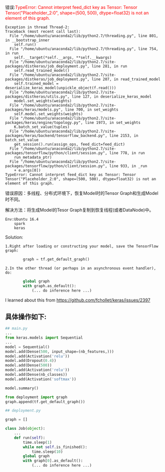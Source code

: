 
错误:<span style="color:red">TypeError: Cannot interpret feed_dict key as Tensor: Tensor Tensor("Placeholder_2:0", shape=(500, 500), dtype=float32) is not an element of this graph.</span>

```
Exception in thread Thread-2:                                                   
Traceback (most recent call last):
  File "/home/ubuntu/anaconda2/lib/python2.7/threading.py", line 801, in __bootstrap_inner
    self.run()
  File "/home/ubuntu/anaconda2/lib/python2.7/threading.py", line 754, in run
    self.__target(*self.__args, **self.__kwargs)
  File "/home/ubuntu/anaconda2/lib/python2.7/site-packages/distkeras/job_deployment.py", line 281, in run
    self.read_trained_model()
  File "/home/ubuntu/anaconda2/lib/python2.7/site-packages/distkeras/job_deployment.py", line 207, in read_trained_model
    self.trained_model = deserialize_keras_model(unpickle_object(f.read()))
  File "/home/ubuntu/anaconda2/lib/python2.7/site-packages/distkeras/utils.py", line 127, in deserialize_keras_model
    model.set_weights(weights)
  File "/home/ubuntu/anaconda2/lib/python2.7/site-packages/keras/models.py", line 700, in set_weights
    self.model.set_weights(weights)
  File "/home/ubuntu/anaconda2/lib/python2.7/site-packages/keras/engine/topology.py", line 1973, in set_weights
    K.batch_set_value(tuples)
  File "/home/ubuntu/anaconda2/lib/python2.7/site-packages/keras/backend/tensorflow_backend.py", line 2153, in batch_set_value
    get_session().run(assign_ops, feed_dict=feed_dict)
  File "/home/ubuntu/anaconda2/lib/python2.7/site-packages/tensorflow/python/client/session.py", line 778, in run
    run_metadata_ptr)
  File "/home/ubuntu/anaconda2/lib/python2.7/site-packages/tensorflow/python/client/session.py", line 933, in _run
    + e.args[0])
TypeError: Cannot interpret feed_dict key as Tensor: Tensor Tensor("Placeholder_2:0", shape=(500, 500), dtype=float32) is not an element of this graph.

```

错误原因：多线程、分布式环境下，恢复Model时的Tensor Graph和生成Model时不同。

解决方法：将生成Model的Tesor Graph复制到恢复线程(或者DataNode)中。

```
Env:Ubuntu 16.4
    spark
    keras
```

Solution:

    1.Right after loading or constructing your model, save the TensorFlow graph:

```python
        graph = tf.get_default_graph()
```
    2.In the other thread (or perhaps in an asynchronous event handler), do:
```python
        global graph
        with graph.as_default():
            (... do inference here ...)
```

I learned about this from https://github.com/fchollet/keras/issues/2397

## 具体操作如下:

```python
## main.py
...
from keras.models import Sequential
...
model = Sequential()
model.add(Dense(500, input_shape=(nb_features,)))
model.add(Activation('relu'))
model.add(Dropout(0.4))
model.add(Dense(500))
model.add(Activation('relu'))
model.add(Dense(nb_classes))
model.add(Activation('softmax'))

model.summary()

from deployment import graph
graph.append(tf.get_default_graph())
```


```python
## deployment.py

graph = []

class Job(object):
	...
    def run(self):
        time.sleep(1)
        while not self.is_finished():
            time.sleep(10)
        global graph
        with graph[0].as_default():        
            (... do inference here ...)
 ```


```python

```
